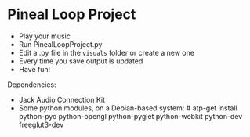 Pineal Loop Project
===================

* Play your music
* Run PinealLoopProject.py
* Edit a .py file in the `visuals` folder or create a new one
* Every time you save output is updated
* Have fun!


Dependencies:
* Jack Audio Connection Kit
* Some python modules, on a Debian-based system:
      # atp-get install python-pyo python-opengl python-pyglet python-webkit python-dev freeglut3-dev
